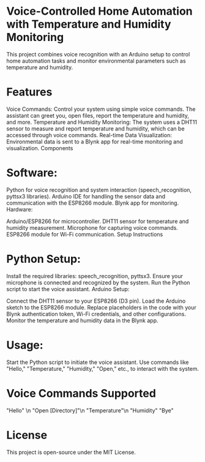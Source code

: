 # Voice-Controlled Home Automation with Temperature and Humidity Monitoring
 
This project combines voice recognition with an Arduino setup to control home automation tasks and monitor environmental parameters such as temperature and humidity.

# Features
Voice Commands: Control your system using simple voice commands. The assistant can greet you, open files, report the temperature and humidity, and more.
Temperature and Humidity Monitoring: The system uses a DHT11 sensor to measure and report temperature and humidity, which can be accessed through voice commands.
Real-time Data Visualization: Environmental data is sent to a Blynk app for real-time monitoring and visualization.
Components

# Software:

Python for voice recognition and system interaction (speech_recognition, pyttsx3 libraries).
Arduino IDE for handling the sensor data and communication with the ESP8266 module.
Blynk app for monitoring.
Hardware:

Arduino/ESP8266 for microcontroller.
DHT11 sensor for temperature and humidity measurement.
Microphone for capturing voice commands.
ESP8266 module for Wi-Fi communication.
Setup Instructions
# Python Setup:

Install the required libraries: speech_recognition, pyttsx3.
Ensure your microphone is connected and recognized by the system.
Run the Python script to start the voice assistant.
Arduino Setup:

Connect the DHT11 sensor to your ESP8266 (D3 pin).
Load the Arduino sketch to the ESP8266 module.
Replace placeholders in the code with your Blynk authentication token, Wi-Fi credentials, and other configurations.
Monitor the temperature and humidity data in the Blynk app.
# Usage:

Start the Python script to initiate the voice assistant.
Use commands like "Hello," "Temperature," "Humidity," "Open," etc., to interact with the system.
# Voice Commands Supported
"Hello" \n
"Open [Directory]"\n
"Temperature"\n
"Humidity"
"Bye"
# License
This project is open-source under the MIT License.
